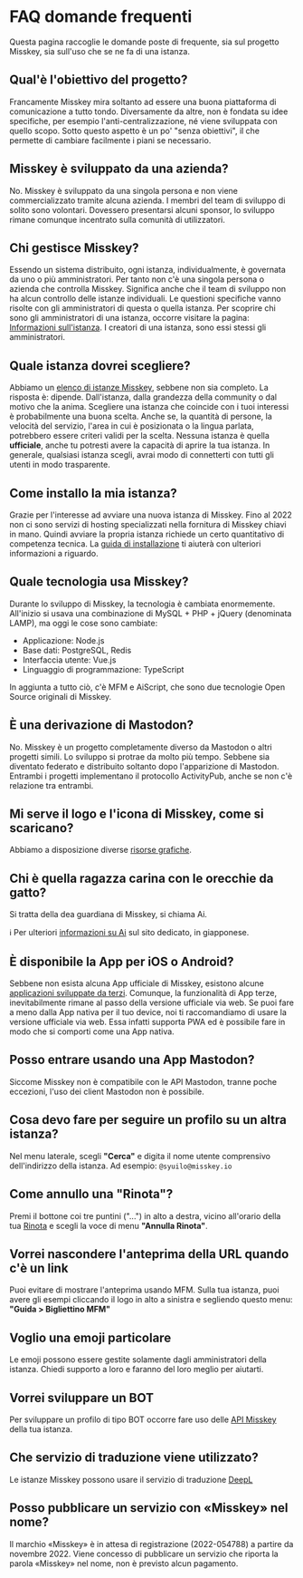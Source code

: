 # FAQ domande frequenti

Questa pagina raccoglie le domande poste di frequente, sia sul progetto Misskey, sia sull'uso che se ne fa di una istanza.

## Qual'è l'obiettivo del progetto?

Francamente Misskey mira soltanto ad essere una buona piattaforma di comunicazione a tutto tondo. Diversamente da altre, non è fondata su idee specifiche, per esempio l'anti-centralizzazione, né viene sviluppata con quello scopo. Sotto questo aspetto è un po' "senza obiettivi", il che permette di cambiare facilmente i piani se necessario.

<!-- TODO: ここにロードマップへのリンク (link alla roadamap) -->

## Misskey è sviluppato da una azienda?

No. Misskey è sviluppato da una singola persona e non viene commercializzato tramite alcuna azienda. I membri del team di sviluppo di solito sono volontari. Dovessero presentarsi alcuni sponsor, lo sviluppo rimane comunque incentrato sulla comunità di utilizzatori.

## Chi gestisce Misskey?

Essendo un sistema distribuito, ogni istanza, individualmente, è governata da uno o più amministratori.
Per tanto non c'è una singola persona o azienda che controlla Misskey. Significa anche che il team di sviluppo non ha alcun controllo delle istanze individuali. Le questioni specifiche vanno risolte con gli amministratori di questa o quella istanza. Per scoprire chi sono gli amministratori di una istanza, occorre visitare la pagina: [Informazioni sull'istanza](/about).
I creatori di una istanza, sono essi stessi gli amministratori.

## Quale istanza dovrei scegliere?

Abbiamo un [elenco di istanze Misskey](../instances.md), sebbene non sia completo.
La risposta è: dipende. Dall'istanza, dalla grandezza della community o dal motivo che la anima.
Scegliere una istanza che coincide con i tuoi interessi è probabilmente una buona scelta.
Anche se, la quantità di persone, la velocità del servizio, l'area in cui è posizionata o la lingua parlata, potrebbero essere criteri validi per la scelta.
Nessuna istanza è quella **ufficiale**, anche tu potresti avere la capacità di aprire la tua istanza.
In generale, qualsiasi istanza scegli, avrai modo di connetterti con tutti gli utenti in modo trasparente.

## Come installo la mia istanza?

Grazie per l'interesse ad avviare una nuova istanza di Misskey. Fino al 2022 non ci sono servizi di hosting specializzati nella fornitura di Misskey chiavi in mano. Quindi avviare la propria istanza richiede un certo quantitativo di competenza tecnica. La [guida di installazione](./install.md) ti aiuterà con ulteriori informazioni a riguardo.

## Quale tecnologia usa Misskey?

Durante lo sviluppo di Misskey, la tecnologia è cambiata enormemente. All'inizio si usava una combinazione di MySQL + PHP + jQuery (denominata LAMP), ma oggi le cose sono cambiate:

- Applicazione: Node.js
- Base dati: PostgreSQL, Redis
- Interfaccia utente: Vue.js
- Linguaggio di programmazione: TypeScript

In aggiunta a tutto ciò, c'è MFM e AiScript, che sono due tecnologie Open Source originali di Misskey.

## È una derivazione di Mastodon?

No. Misskey è un progetto completamente diverso da Mastodon o altri progetti simili. Lo sviluppo si protrae da molto più tempo. Sebbene sia diventato federato e distribuito soltanto dopo l'apparizione di Mastodon. Entrambi i progetti implementano il protocollo ActivityPub, anche se non c'è relazione tra entrambi.

## Mi serve il logo e l'icona di Misskey, come si scaricano?

Abbiamo a disposizione diverse [risorse grafiche](../appendix/assets.html).

## Chi è quella ragazza carina con le orecchie da gatto?

Si tratta della dea guardiana di Misskey, si chiama Ai.

<div class="info">ℹ️ Per ulteriori <a href="https://xn--931a.moe/" target="_blank">informazioni su Ai</a> sul sito dedicato, in giapponese.</div>

## È disponibile la App per iOS o Android?

Sebbene non esista alcuna App ufficiale di Misskey, esistono alcune [applicazioni sviluppate da terzi](./apps). Comunque, la funzionalità di App terze, inevitabilmente rimane al passo della versione ufficiale via web. Se puoi fare a meno dalla App nativa per il tuo device, noi ti raccomandiamo di usare la versione ufficiale via web. Essa infatti supporta PWA ed è possibile fare in modo che si comporti come una App nativa. <!-- TODO: Manca il link alla PWA -->

## Posso entrare usando una App Mastodon?

Siccome Misskey non è compatibile con le API Mastodon, tranne poche eccezioni, l'uso dei client Mastodon non è possibile.

## Cosa devo fare per seguire un profilo su un altra istanza?

Nel menu laterale, scegli **"Cerca"** e digita il nome utente comprensivo dell'indirizzo della istanza. Ad esempio: `@syuilo@misskey.io`

## Come annullo una "Rinota"?

Premi il bottone coi tre puntini ("...") in alto a destra, vicino all'orario della tua [Rinota](../features/note#renote) e scegli la voce di menu **"Annulla Rinota"**.

## Vorrei nascondere l'anteprima della URL quando c'è un link

Puoi evitare di mostrare l'anteprima usando MFM. Sulla tua istanza, puoi avere gli esempi cliccando il logo in alto a sinistra e segliendo questo menu: **"Guida > Bigliettino MFM"**

## Voglio una emoji particolare

Le emoji possono essere gestite solamente dagli amministratori della istanza. Chiedi supporto a loro e faranno del loro meglio per aiutarti.

## Vorrei sviluppare un BOT

Per sviluppare un profilo di tipo BOT occorre fare uso delle [API Misskey](../docs/api) della tua istanza.

## Che servizio di traduzione viene utilizzato?

Le istanze Misskey possono usare il servizio di traduzione [DeepL](https://www.deepl.com/)

## Posso pubblicare un servizio con «Misskey» nel nome?

Il marchio «Misskey» è in attesa di registrazione (2022-054788) a partire da novembre 2022. Viene concesso di pubblicare un servizio che riporta la parola «Misskey» nel nome, non è previsto alcun pagamento.
